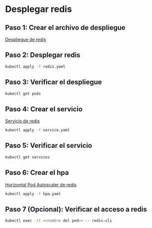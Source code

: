 # Desplegar redis

## Paso 1: Crear el archivo de despliegue

[Despliegue de redis](redis.yaml)

## Paso 2: Desplegar redis

```bash
kubectl apply -f redis.yaml
```

## Paso 3: Verificar el despliegue

```bash
kubectl get pods
```

## Paso 4: Crear el servicio

[Servicio de redis](service.yaml)

```bash
kubectl apply -f service.yaml
```

## Paso 5: Verificar el servicio

```bash
kubectl get services
```

## Paso 6: Crear el hpa

[Horizontal Pod Autoscaler de redis](hpa.yaml)

```bash
kubectl apply -f hpa.yaml
```

## Paso 7 (Opcional): Verificar el acceso a redis

```bash
kubectl exec -it <<nombre del pod>> -- redis-cli
```